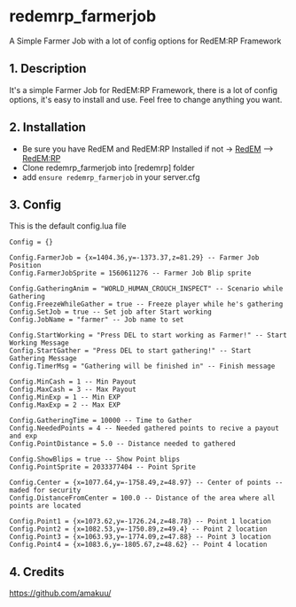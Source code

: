 # redemrp_farmerjob
A Simple Farmer Job with a lot of config options for RedEM:RP Framework

## 1. Description
It's a simple Farmer Job for RedEM:RP Framework, there is a lot of config options,
it's easy to install and use. Feel free to change anything you want.

## 2. Installation
- Be sure you have RedEM and RedEM:RP Installed
if not -> [RedEM](https://github.com/kanersps/redem) --> [RedEM:RP](https://github.com/RedEM-RP/redem_roleplay)
- Clone redemrp_farmerjob into [redemrp] folder
- add ```ensure redemrp_farmerjob``` in your server.cfg

## 3. Config

This is the default config.lua file
```
Config = {}

Config.FarmerJob = {x=1404.36,y=-1373.37,z=81.29} -- Farmer Job Position
Config.FarmerJobSprite = 1560611276 -- Farmer Job Blip sprite

Config.GatheringAnim = "WORLD_HUMAN_CROUCH_INSPECT" -- Scenario while Gathering
Config.FreezeWhileGather = true -- Freeze player while he's gathering
Config.SetJob = true -- Set job after Start working
Config.JobName = "farmer" -- Job name to set

Config.StartWorking = "Press DEL to start working as Farmer!" -- Start Working Message
Config.StartGather = "Press DEL to start gathering!" -- Start Gathering Message
Config.TimerMsg = "Gathering will be finished in" -- Finish message

Config.MinCash = 1 -- Min Payout
Config.MaxCash = 3 -- Max Payout
Config.MinExp = 1 -- Min EXP
Config.MaxExp = 2 -- Max EXP

Config.GatheringTime = 10000 -- Time to Gather
Config.NeededPoints = 4 -- Needed gathered points to recive a payout and exp
Config.PointDistance = 5.0 -- Distance needed to gathered

Config.ShowBlips = true -- Show Point blips
Config.PointSprite = 2033377404 -- Point Sprite

Config.Center = {x=1077.64,y=-1758.49,z=48.97} -- Center of points -- maded for security
Config.DistanceFromCenter = 100.0 -- Distance of the area where all points are located 

Config.Point1 = {x=1073.62,y=-1726.24,z=48.78} -- Point 1 location
Config.Point2 = {x=1082.53,y=-1750.89,z=49.4} -- Point 2 location
Config.Point3 = {x=1063.93,y=-1774.09,z=47.88} -- Point 3 location
Config.Point4 = {x=1083.6,y=-1805.67,z=48.62} -- Point 4 location
```

## 4. Credits
https://github.com/amakuu/
